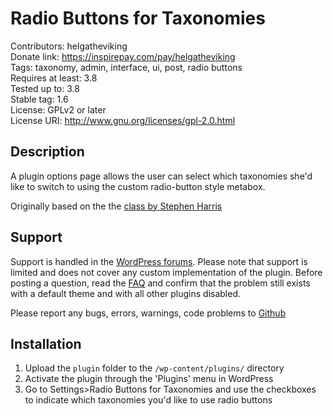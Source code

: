 # Radio Buttons for Taxonomies
Contributors: helgatheviking                  
Donate link: https://inspirepay.com/pay/helgatheviking                  
Tags: taxonomy, admin, interface, ui, post, radio buttons                  
Requires at least: 3.8                  
Tested up to: 3.8                  
Stable tag: 1.6                  
License: GPLv2 or later                  
License URI: http://www.gnu.org/licenses/gpl-2.0.html                  

## Description

A plugin options page allows the user can select which taxonomies she'd like to switch to using the custom radio-button style metabox.

Originally based on the the [class by Stephen Harris](https://github.com/stephenh1988/Radio-Buttons-for-Taxonomies)

## Support

Support is handled in the [WordPress forums](http://wordpress.org/support/plugin/radio-button-for-taxonomies). Please note that support is limited and does not cover any custom implementation of the plugin. Before posting a question, read the [FAQ](http://wordpress.org/plugins/nav-menu-roles/faq/) and confirm that the problem still exists with a default theme and with all other plugins disabled. 

Please report any bugs, errors, warnings, code problems to [Github](https://github.com/helgatheviking/Radio-Buttons-for-Taxonomies/issues)

## Installation

1. Upload the `plugin` folder to the `/wp-content/plugins/` directory
1. Activate the plugin through the 'Plugins' menu in WordPress
1. Go to Settings>Radio Buttons for Taxonomies and use the checkboxes to indicate which taxonomies you'd like to use radio buttons